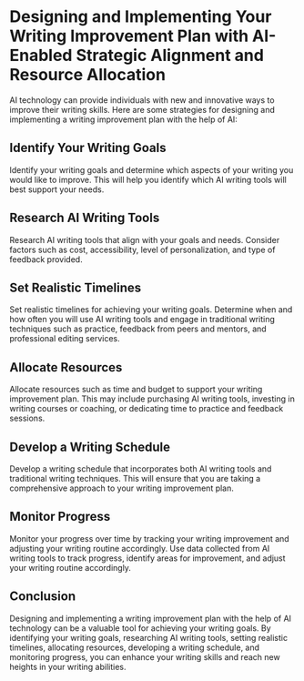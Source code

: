 Designing and Implementing Your Writing Improvement Plan with AI-Enabled Strategic Alignment and Resource Allocation
=====================================================================================================================================================================

AI technology can provide individuals with new and innovative ways to improve their writing skills. Here are some strategies for designing and implementing a writing improvement plan with the help of AI:

Identify Your Writing Goals
---------------------------

Identify your writing goals and determine which aspects of your writing you would like to improve. This will help you identify which AI writing tools will best support your needs.

Research AI Writing Tools
-------------------------

Research AI writing tools that align with your goals and needs. Consider factors such as cost, accessibility, level of personalization, and type of feedback provided.

Set Realistic Timelines
-----------------------

Set realistic timelines for achieving your writing goals. Determine when and how often you will use AI writing tools and engage in traditional writing techniques such as practice, feedback from peers and mentors, and professional editing services.

Allocate Resources
------------------

Allocate resources such as time and budget to support your writing improvement plan. This may include purchasing AI writing tools, investing in writing courses or coaching, or dedicating time to practice and feedback sessions.

Develop a Writing Schedule
--------------------------

Develop a writing schedule that incorporates both AI writing tools and traditional writing techniques. This will ensure that you are taking a comprehensive approach to your writing improvement plan.

Monitor Progress
----------------

Monitor your progress over time by tracking your writing improvement and adjusting your writing routine accordingly. Use data collected from AI writing tools to track progress, identify areas for improvement, and adjust your writing routine accordingly.

Conclusion
----------

Designing and implementing a writing improvement plan with the help of AI technology can be a valuable tool for achieving your writing goals. By identifying your writing goals, researching AI writing tools, setting realistic timelines, allocating resources, developing a writing schedule, and monitoring progress, you can enhance your writing skills and reach new heights in your writing abilities.
